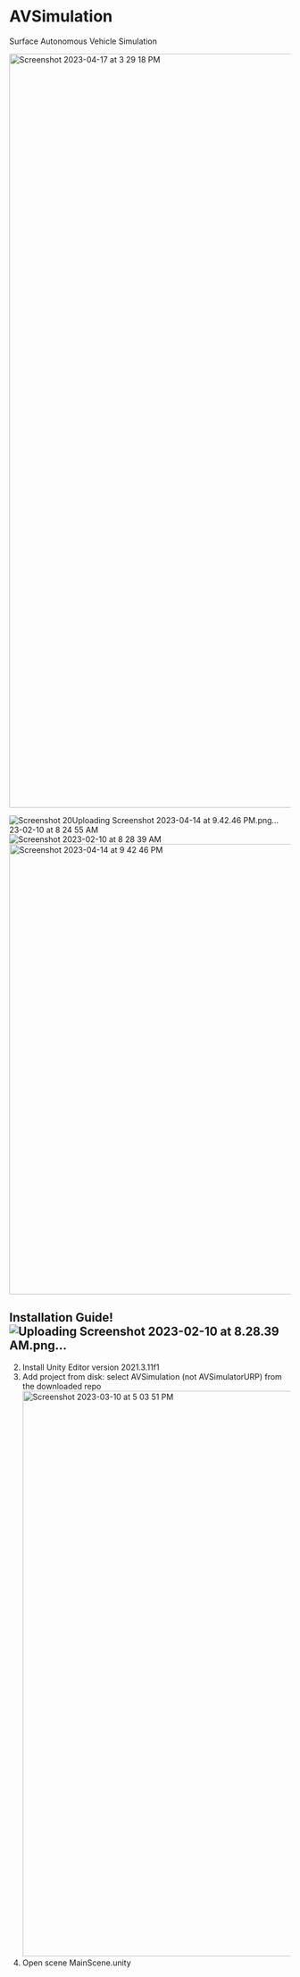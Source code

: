 # AVSimulation
Surface Autonomous Vehicle Simulation 

<img width="1351" alt="Screenshot 2023-04-17 at 3 29 18 PM" src="https://user-images.githubusercontent.com/71951467/233448631-52975554-d488-46b9-aa56-8564d2dcfa80.png">

![Screenshot 20![Uploading Screenshot 2023-04-14 at 9.42.46 PM.png…]()
23-02-10 at 8 24 55 AM](https://user-images.githubusercontent.com/71951467/233448302-d21c3193-c452-466e-af14-acbe0effa4a6.png)
![Screenshot 2023-02-10 at 8 28 39 AM](https://user-images.githubusercontent.com/71951467/233448356-ab7acf3a-1102-4084-875b-393f2ac6f6bf.png)
<img width="807" alt="Screenshot 2023-04-14 at 9 42 46 PM" src="https://user-images.githubusercontent.com/71951467/233448889-065d0d3f-8f16-45bb-b49d-79874a7a2195.png">
## Installation Guide!![Uploading Screenshot 2023-02-10 at 8.28.39 AM.png…]()

2. Install Unity Editor version 2021.3.11f1
3. Add project from disk: select AVSimulation (not AVSimulatorURP) from the downloaded repo <img width="1013" alt="Screenshot 2023-03-10 at 5 03 51 PM" src="https://user-images.githubusercontent.com/71951467/224455950-4189d354-bd20-4195-ab77-fe61118eef27.png">
4. Open scene MainScene.unity
